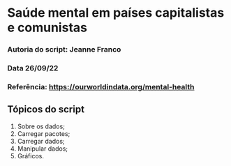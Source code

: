 # Saúde mental em países capitalistas e comunistas

### Autoria do script: Jeanne Franco
### Data 26/09/22
### Referência: https://ourworldindata.org/mental-health

## Tópicos do script

1. Sobre os dados;
2. Carregar pacotes;
3. Carregar dados;
4. Manipular dados;
5. Gráficos.

